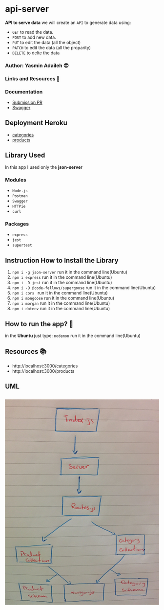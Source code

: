 # api-server


**API to serve data**
we will create an `API` to generate data using:
* `GET` to read the data.
* `POST` to add new data.
* `PUT` to edit the data (all the object)
* `PATCH` to edit the data (all the proparity)
* `DELETE` to delte the data

### Author: Yasmin Adaileh :sunglasses:

### Links and Resources :paperclip:

### Documentation
- [Submission PR](https://github.com/yasmin-401-advanced-javascript/api-server/pull/4)
- [Swagger](https://app.swaggerhub.com/apis/yasminadaileh1/api-lab8/0.1)

## Deployment Heroku
- [categories](https://api-server-yasmin.herokuapp.com/api/v1/categories)
- [products](https://api-server-yasmin.herokuapp.com/api/v1/products)

## Library Used

In this app I used only the **json-server**

### Modules
- `Node.js` 
- `Postman`
- `Swagger` 
- `HTTPie` 
- `curl`

### Packages
- `express`
- `jest` 
- `supertest`


## Instruction How to Install the Library

1. `npm i -g json-server` run it in the command line(Ubuntu)
1. `npm i express` run it in the command line(Ubuntu)
1. `npm i -D jest` run it in the command line(Ubuntu)
1. `npm i -D @code-fellows/supergoose` run it in the command line(Ubuntu)
1. `npm i cors ` run it in the command line(Ubuntu)
1. `npm i mongoose` run it in the command line(Ubuntu)
1. `npm i morgan` run it in the command line(Ubuntu)
1. `npm i dotenv` run it in the command line(Ubuntu)

## How to run the app? :runner:

in the **Ubuntu** just type:
`nodemon` run it in the command line(Ubuntu)

## Resources :books:
  - http://localhost:3000/categories
  - http://localhost:3000/products


## UML

![UML](./img/uml1.jpg)
-------------------------------------------------------------------------
